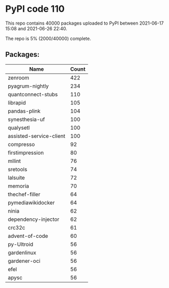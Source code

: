 # PyPI code 110

This repo contains 40000 packages uploaded to PyPI between 
2021-06-17 15:08 and 2021-06-26 22:40.

The repo is 5% (2000/40000) complete.

## Packages:

| Name  | Count |
| ----- | ----- |
| zenroom | 422 |
| pyagrum-nightly | 234 |
| quantconnect-stubs | 110 |
| librapid | 105 |
| pandas-plink | 104 |
| synesthesia-uf | 100 |
| qualysetl | 100 |
| assisted-service-client | 100 |
| compresso | 92 |
| firstimpression | 80 |
| mllint | 76 |
| sretools | 74 |
| lalsuite | 72 |
| memoria | 70 |
| thechef-filler | 64 |
| pymediawikidocker | 64 |
| ninia | 62 |
| dependency-injector | 62 |
| crc32c | 61 |
| advent-of-code | 60 |
| py-Ultroid | 56 |
| gardenlinux | 56 |
| gardener-oci | 56 |
| efel | 56 |
| apysc | 56 |


